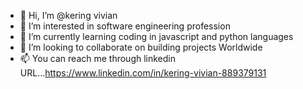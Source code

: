 - 👋 Hi, I’m @kering vivian
- 👀 I’m interested in software engineering profession
- 🌱 I’m currently learning coding in javascript and python languages
- 💞️ I’m looking to collaborate on building projects Worldwide
- 📫 You can reach me through linkedin URL...https://www.linkedin.com/in/kering-vivian-889379131

<!---
shirokakz/shirokakz is a ✨ special ✨ repository because its `README.md` (this file) appears on your GitHub profile.
You can click the Preview link to take a look at your changes.
--->
